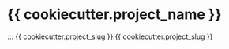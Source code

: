 # {{ cookiecutter.project_name }}

::: {{ cookiecutter.project_slug }}.{{ cookiecutter.project_slug }}
